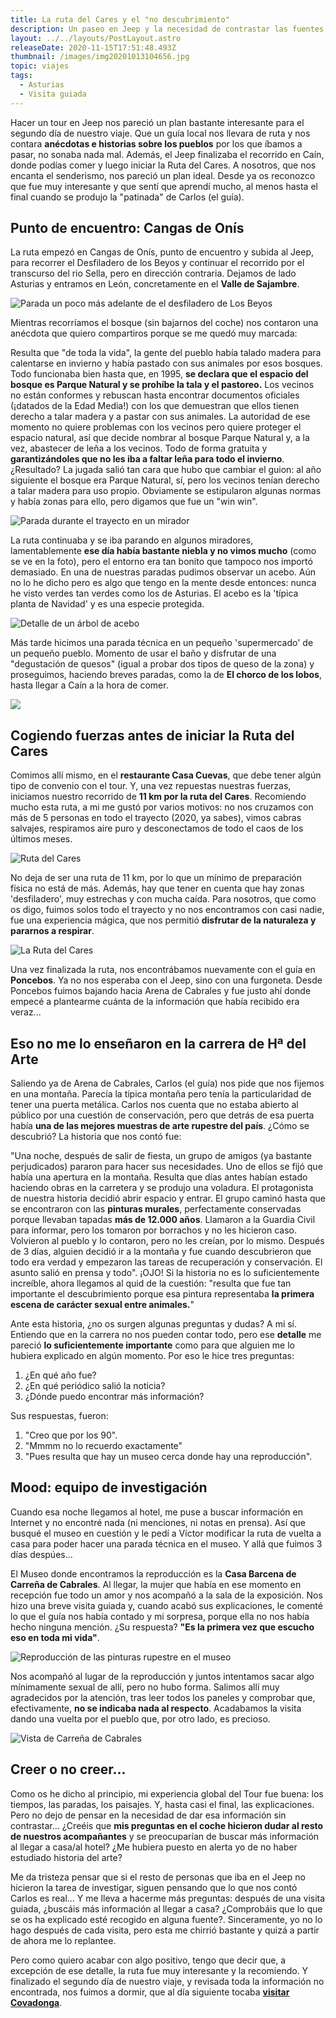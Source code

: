 ```yaml
---
title: La ruta del Cares y el "no descubrimiento"
description: Un paseo en Jeep y la necesidad de contrastar las fuentes.
layout: ../../layouts/PostLayout.astro
releaseDate: 2020-11-15T17:51:48.493Z
thumbnail: /images/img20201013104656.jpg
topic: viajes
tags:
  - Asturias
  - Visita guiada
---
```

Hacer un tour en Jeep nos pareció un plan bastante interesante para el segundo día de nuestro viaje. Que un guía local nos llevara de ruta y nos contara **anécdotas e historias sobre los pueblos** por los que íbamos a pasar, no sonaba nada mal. Además, el Jeep finalizaba el recorrido en Caín, donde podías comer y luego iniciar la Ruta del Cares. A nosotros, que nos encanta el senderismo, nos pareció un plan ideal. Desde ya os reconozco que fue muy interesante y que sentí que aprendí mucho, al menos hasta el final cuando se produjo la "patinada" de Carlos (el guía). 

## Punto de encuentro: Cangas de Onís

La ruta empezó en Cangas de Onís, punto de encuentro y subida al Jeep, para recorrer el Desfiladero de los Beyos y continuar el recorrido por el transcurso del rio Sella, pero en dirección contraria. Dejamos de lado Asturias y entramos en León, concretamente en el **Valle de Sajambre**.

![Parada un poco más adelante de el desfiladero de Los Beyos](/images/img20201013100933.jpg "Parada un poco más adelante de el desfiladero de Los Beyos")

Mientras recorríamos el bosque (sin bajarnos del coche) nos contaron una anécdota que quiero compartiros porque se me quedó muy marcada:

Resulta que "de toda la vida", la gente del pueblo había talado madera para calentarse en invierno y había pastado con sus animales por esos bosques. Todo funcionaba bien hasta que, en 1995, **se declara que el espacio del bosque es Parque Natural y se prohíbe la tala y el pastoreo.** Los vecinos no están conformes y rebuscan hasta encontrar documentos oficiales (¡datados de la Edad Media!) con los que demuestran que ellos tienen derecho a talar madera y a pastar con sus animales. La autoridad de ese momento no quiere problemas con los vecinos pero quiere proteger el espacio natural, así que decide nombrar al bosque Parque Natural y, a la vez, abastecer de leña a los vecinos. Todo de forma gratuita y **garantizándoles que no les iba a faltar leña para todo el invierno**. ¿Resultado? La jugada salió tan cara que hubo que cambiar el guion: al año siguiente el bosque era Parque Natural, sí, pero los vecinos tenían derecho a talar madera para uso propio. Obviamente se estipularon algunas normas y había zonas para ello, pero digamos que fue un "win win".

![Parada durante el trayecto en un mirador](/images/img20201013111125.jpg "Parada durante el trayecto en un mirador")

La ruta continuaba y se iba parando en algunos miradores, lamentablemente **ese día había bastante niebla y no vimos mucho** (como se ve en la foto), pero el entorno era tan bonito que tampoco nos importó demasiado. En una de nuestras paradas pudimos observar un acebo. Aún no lo he dicho pero es algo que tengo en la mente desde entonces: nunca he visto verdes tan verdes como los de Asturias. El acebo es la 'típica planta de Navidad' y es una especie protegida.

![Detalle de un árbol de acebo](/images/img20201013112033.jpg "Detalle de un árbol de acebo")

Más tarde hicimos una parada técnica en un pequeño 'supermercado' de un pequeño pueblo. Momento de usar el baño y disfrutar de una "degustación de quesos" (igual a probar dos tipos de queso de la zona) y proseguimos, haciendo breves paradas, como la de **El chorco de los lobos**, hasta llegar a Caín a la hora de comer.

![](/images/img20201013121658.jpg)

## Cogiendo fuerzas antes de iniciar la Ruta del Cares

Comimos allí mismo, en el **restaurante Casa Cuevas**, que debe tener algún tipo de convenio con el tour. Y, una vez repuestas nuestras fuerzas, iniciamos nuestro recorrido de **11 km por la ruta del Cares**. Recomiendo mucho esta ruta, a mi me gustó por varios motivos: no nos cruzamos con más de 5 personas en todo el trayecto (2020, ya sabes), vimos cabras salvajes, respiramos aire puro y desconectamos de todo el caos de los últimos meses.

![Ruta del Cares](/images/img20201013165334.jpg "La Ruta del Cares")

No deja de ser una ruta de 11 km, por lo que un mínimo de preparación física no está de más. Además, hay que tener en cuenta que hay zonas 'desfiladero', muy estrechas y con mucha caída. Para nosotros, que como os digo, fuimos solos todo el trayecto y no nos encontramos con casi nadie, fue una experiencia mágica, que nos permitió **disfrutar de la naturaleza y pararnos a respirar**.

![La Ruta del Cares](/images/img20201013182751.jpg "La Ruta del Cares")

Una vez finalizada la ruta, nos encontrábamos nuevamente con el guía en **Poncebos**. Ya no nos esperaba con el Jeep, sino con una furgoneta. Desde Poncebos fuimos bajando hacia Arena de Cabrales y fue justo ahí donde empecé a plantearme cuánta de la información que había recibido era veraz...

## Eso no me lo enseñaron en la carrera de Hª del Arte

Saliendo ya de Arena de Cabrales, Carlos (el guía) nos pide que nos fijemos en una montaña. Parecía la típica montaña pero tenía la particularidad de tener una puerta metálica. Carlos nos cuenta que no estaba abierto al público por una cuestión de conservación, pero que detrás de esa puerta había **una de las mejores muestras de arte rupestre del país**. ¿Cómo se descubrió? La historia que nos contó fue:

"Una noche, después de salir de fiesta, un grupo de amigos (ya bastante perjudicados) pararon para hacer sus necesidades. Uno de ellos se fijó que había una apertura en la montaña. Resulta que días antes habían estado haciendo obras en la carretera y se produjo una voladura. El protagonista de nuestra historia decidió abrir espacio y entrar. El grupo caminó hasta que se encontraron con las **pinturas murales**, perfectamente conservadas porque llevaban tapadas **más de 12.000 años**. Llamaron a la Guardia Civil para informar, pero los tomaron por borrachos y no les hicieron caso. Volvieron al pueblo y lo contaron, pero no les creían, por lo mismo. Después de 3 días, alguien decidió ir a la montaña y fue cuando descubrieron que todo era verdad y empezaron las tareas de recuperación y conservación. El asunto salió en prensa y todo". ¡OJO! Si la historia no es lo suficientemente increíble, ahora llegamos al quid de la cuestión: "resulta que fue tan importante el descubrimiento porque esa pintura representaba **la primera escena de carácter sexual entre animales.**"

Ante esta historia, ¿no os surgen algunas preguntas y dudas? A mi sí. Entiendo que en la carrera no nos pueden contar todo, pero ese **detalle** me pareció **lo suficientemente importante** como para que alguien me lo hubiera explicado en algún momento. Por eso le hice tres preguntas: 

1. ¿En qué año fue?
2. ¿En qué periódico salió la noticia? 
3. ¿Dónde puedo encontrar más información?

Sus respuestas, fueron:

1. "Creo que por los 90".
2. "Mmmm no lo recuerdo exactamente"
3. "Pues resulta que hay un museo cerca donde hay una reproducción".

## Mood: equipo de investigación

Cuando esa noche llegamos al hotel, me puse a buscar información en Internet y no encontré nada (ni menciones, ni notas en prensa). Así que busqué el museo en cuestión y le pedí a Víctor modificar la ruta de vuelta a casa para poder hacer una parada técnica en el museo. Y allá que fuimos 3 días despúes...

El Museo donde encontramos la reproducción es la **Casa Barcena de Carreña de Cabrales**. Al llegar, la mujer que había en ese momento en recepción fue todo un amor y nos acompañó a la sala de la exposición. Nos hizo una breve visita guiada y, cuando acabó sus explicaciones, le comenté lo que el guía nos había contado y mi sorpresa, porque ella no nos había hecho ninguna mención. ¿Su respuesta? **"Es la primera vez que escucho eso en toda mi vida"**.

![Reproducción de las pinturas rupestre en el museo](/images/img20201016120335.jpg "Reproducción de las pinturas rupestre en el museo")

Nos acompañó al lugar de la reproducción y juntos intentamos sacar algo mínimamente sexual de allí, pero no hubo forma. Salimos allí muy agradecidos por la atención, tras leer todos los paneles y comprobar que, efectivamente, **no se indicaba nada al respecto**. Acadabamos la visita dando una vuelta por el pueblo que, por otro lado, es precioso.

![Vista de Carreña de Cabrales](/images/img20201016115321.jpg "Vista de Carreña de Cabrales")

## Creer o no creer...

Como os he dicho al principio, mi experiencia global del Tour fue buena: los tiempos, las paradas, los paisajes. Y, hasta casi el final, las explicaciones. Pero no dejo de pensar en la necesidad de dar esa información sin contrastar... ¿Creéis que **mis preguntas en el coche hicieron dudar al resto de nuestros acompañantes** y se preocuparían de buscar más información al llegar a casa/al hotel? ¿Me hubiera puesto en alerta yo de no haber estudiado historia del arte? 

Me da tristeza pensar que si el resto de personas que iba en el Jeep no hicieron la tarea de investigar, siguen pensando que lo que nos contó Carlos es real... Y me lleva a hacerme más preguntas: después de una visita guiada, ¿buscáis más información al llegar a casa? ¿Comprobáis que lo que se os ha explicado esté recogido en alguna fuente?. Sinceramente, yo no lo hago después de cada visita, pero esta me chirrió bastante y quizá a partir de ahora me lo replantee.

Pero como quiero acabar con algo positivo, tengo que decir que, a excepción de ese detalle, la ruta fue muy interesante y la recomiendo. Y finalizado el segundo día de nuestro viaje, y revisada toda la información no encontrada, nos fuimos a dormir, que al día siguiente tocaba **[visitar Covadonga](https://lameninaperdida.art/posts/covadonga/)**.
